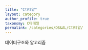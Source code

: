 ```yaml
---
title: "C다데알"
layout: category
author_profile: true
taxonomy: C다데알
permalink: /categories/DS&AL/C다데알/
---
```


데이터구조와 알고리즘
